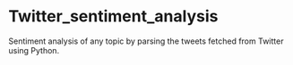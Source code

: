 # Twitter_sentiment_analysis
Sentiment analysis of any topic by parsing the tweets fetched from Twitter using Python.
